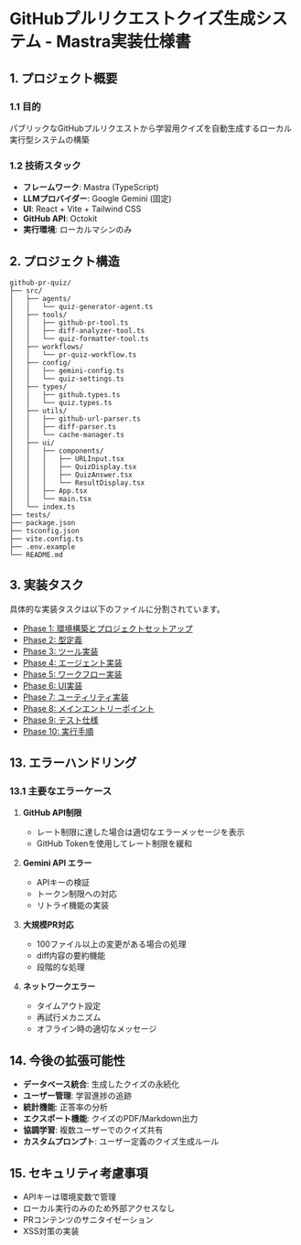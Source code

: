 # GitHubプルリクエストクイズ生成システム - Mastra実装仕様書

## 1. プロジェクト概要

### 1.1 目的
パブリックなGitHubプルリクエストから学習用クイズを自動生成するローカル実行型システムの構築

### 1.2 技術スタック
- **フレームワーク**: Mastra (TypeScript)
- **LLMプロバイダー**: Google Gemini (固定)
- **UI**: React + Vite + Tailwind CSS
- **GitHub API**: Octokit
- **実行環境**: ローカルマシンのみ

## 2. プロジェクト構造

```
github-pr-quiz/
├── src/
│   ├── agents/
│   │   └── quiz-generator-agent.ts
│   ├── tools/
│   │   ├── github-pr-tool.ts
│   │   ├── diff-analyzer-tool.ts
│   │   └── quiz-formatter-tool.ts
│   ├── workflows/
│   │   └── pr-quiz-workflow.ts
│   ├── config/
│   │   ├── gemini-config.ts
│   │   └── quiz-settings.ts
│   ├── types/
│   │   ├── github.types.ts
│   │   └── quiz.types.ts
│   ├── utils/
│   │   ├── github-url-parser.ts
│   │   ├── diff-parser.ts
│   │   └── cache-manager.ts
│   ├── ui/
│   │   ├── components/
│   │   │   ├── URLInput.tsx
│   │   │   ├── QuizDisplay.tsx
│   │   │   ├── QuizAnswer.tsx
│   │   │   └── ResultDisplay.tsx
│   │   ├── App.tsx
│   │   └── main.tsx
│   └── index.ts
├── tests/
├── package.json
├── tsconfig.json
├── vite.config.ts
├── .env.example
└── README.md
```

## 3. 実装タスク

具体的な実装タスクは以下のファイルに分割されています。

- [Phase 1: 環境構築とプロジェクトセットアップ](./01_project_setup.md)
- [Phase 2: 型定義](./02_type_definitions.md)
- [Phase 3: ツール実装](./03_tool_implementation.md)
- [Phase 4: エージェント実装](./04_agent_implementation.md)
- [Phase 5: ワークフロー実装](./05_workflow_implementation.md)
- [Phase 6: UI実装](./06_ui_implementation.md)
- [Phase 7: ユーティリティ実装](./07_utility_implementation.md)
- [Phase 8: メインエントリーポイント](./08_main_entrypoint.md)
- [Phase 9: テスト仕様](./09_testing.md)
- [Phase 10: 実行手順](./10_execution.md)


## 13. エラーハンドリング

### 13.1 主要なエラーケース

1. **GitHub API制限**
   - レート制限に達した場合は適切なエラーメッセージを表示
   - GitHub Tokenを使用してレート制限を緩和

2. **Gemini API エラー**
   - APIキーの検証
   - トークン制限への対応
   - リトライ機能の実装

3. **大規模PR対応**
   - 100ファイル以上の変更がある場合の処理
   - diff内容の要約機能
   - 段階的な処理

4. **ネットワークエラー**
   - タイムアウト設定
   - 再試行メカニズム
   - オフライン時の適切なメッセージ

## 14. 今後の拡張可能性

- **データベース統合**: 生成したクイズの永続化
- **ユーザー管理**: 学習進捗の追跡
- **統計機能**: 正答率の分析
- **エクスポート機能**: クイズのPDF/Markdown出力
- **協調学習**: 複数ユーザーでのクイズ共有
- **カスタムプロンプト**: ユーザー定義のクイズ生成ルール

## 15. セキュリティ考慮事項

- APIキーは環境変数で管理
- ローカル実行のみのため外部アクセスなし
- PRコンテンツのサニタイゼーション
- XSS対策の実装
